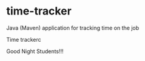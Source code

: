 # time-tracker
Java (Maven) application for tracking time on the job

Time trackerc   

Good Night Students!!!
